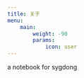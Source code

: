 ```yaml
---
title: 关于
menu:
    main: 
        weight: -90
        params:
            icon: user
---
```


a notebook for sygdong